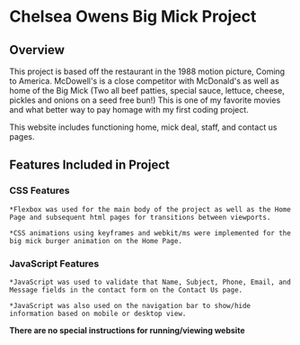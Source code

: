 # Chelsea Owens Big Mick Project

## Overview

This project is based off the restaurant in the 1988 motion picture, Coming to America. McDowell's is a close competitor with McDonald's as well as home of the Big Mick (Two all beef patties, special sauce, lettuce, cheese, pickles and onions on a seed free bun!) This is one of my favorite movies and what better way to pay homage with my first coding project. 

This website includes functioning home, mick deal, staff, and contact us pages. 

## Features Included in Project
### CSS Features
    *Flexbox was used for the main body of the project as well as the Home Page and subsequent html pages for transitions between viewports.
   
    *CSS animations using keyframes and webkit/ms were implemented for the big mick burger animation on the Home Page. 

### JavaScript Features
    *JavaScript was used to validate that Name, Subject, Phone, Email, and Message fields in the contact form on the Contact Us page.
    
    *JavaScript was also used on the navigation bar to show/hide information based on mobile or desktop view. 

**There are no special instructions for running/viewing website**